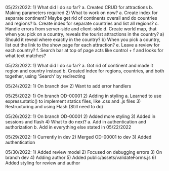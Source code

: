 05/22/2022:
    1) What did I do so far?
        a. Created CRUD for attractions
        b. Making parameters required
    2) What to work on now?
        a. Create index for separate continent? Maybe get rid of continents overall and do countries and regions?
        b. Create index for separate countries and list all regions?
        c. Handle errors from server-side and client-side
        d. Create world map, that when you pick on a country, reveals the tourist attractions in the country?
            a) Should it reveal where exactly in the country?
            b) When you pick a country, list out the link to the show page for each attraction?
        e. Leave a review for each country?
        f. Search bar at top of page acts like control + f and looks for what text matches?
    
05/23/2022:
    1) What did I do so far?
        a. Got rid of continent and made it region and country instead
        b. Created index for regions, countries, and both together, using 'Search' by redirecting
         
05/24/2022:
    1) On branch dev
    2) Want to add error handlers

05/25/2022:
    1) On branch OD-00001
    2) Adding in styling
        a. Learned to use express.static() to implement statics files, like .css and .js files
    3) Restructuring and using Flash (Still need to do)

05/26/2022:
    1) On branch OD-00001
    2) Added more styling
    3) Added in sessions and flash
    4) What to do next?
        a. Add in authentication and authorization
        b. Add in everything else stated in 05/22/2022

05/29/2022:
    1) Currently in dev
    2) Merged OD-00001 to dev
    3) Added authentication

05/30/2022:
    1) Added review model
    2) Focused on debugging errors
    3) On branch dev
    4) Adding author
    5) Added public/assets/validateForms.js
    6) Added styling for review and author